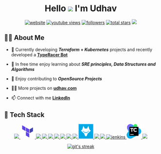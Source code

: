 <!-- <a href="#"><img width="100%" height="auto" src="https://i.imgur.com/iXuL1HG.png" height="175px"/></a> 
<p align="center">
  <img width="460" height="auto" src="https://user-images.githubusercontent.com/28740403/221335318-9e4e21c2-932d-476f-a460-32167408f294.gif">
</p>
<h align="center">Always building. Endlessly curious. Rarely serious</h3> 
-->

<h1 align="center">Hello <img src="https://raw.githubusercontent.com/MartinHeinz/MartinHeinz/master/wave.gif" width="30px"> I'm Udhav</h1>
<p align="center">
  
  <a href="https://udhav.com/contact">
    <img alt="website" title="Let's Chat" src="https://custom-icon-badges.demolab.com/badge/Chat-red?style=for-the-badge&logo=comment-discussion&logoColor=white"/></a> 
  
  <a href="https://www.linkedin.com/in/udhavpawar">
    <img alt="youtube views" title="YouTube views" src="https://custom-icon-badges.demolab.com/badge/LinkedIn-yellow?style=for-the-badge&logo=linkedin&label=&logoColor=white"/></a> 
 
  <a href="https://github.com/udhavpawar?tab=followers">
    <img alt="followers" title="Follow me on Github" src="https://custom-icon-badges.demolab.com/github/followers/udhavpawar?color=236ad3&labelColor=1155ba&style=for-the-badge&logo=person-add&label=Follow&logoColor=white"/></a>
  
  <a href="https://github.com/udhavpawar?tab=repositories&sort=stargazers">
    <img alt="total stars" title="Total stars on GitHub" src="https://custom-icon-badges.demolab.com/github/stars/udhavpawar?color=55960c&style=for-the-badge&labelColor=488207&logo=star"/></a>
  
  <a href="">
    <img src="https://komarev.com/ghpvc/?username=UdhavPawar&style=for-the-badge&color=8000FF&label=PROFILE+👀 "></a>
  
</p>

<!-- main icons -->
<!--
<img src="https://cdn.jsdelivr.net/gh/udhavpawar/udhavpawar/assets/main.png" /></div>
<img width="200%" src="https://cdn.jsdelivr.net/gh/udhavpawar/udhavpawar/assets/loading-bar.gif" />
-->


## 🙋‍♂️ About Me
- 🔭 Currently developing **_Terraform_ + _Kubernetes_** projects and recently developed a **[TypeRacer Bot](https://github.com/UdhavPawar/TypeRacer.git)** 

- 🌱 In free time enjoy learning about **_SRE principles, Data Structures and Algorithms_**

- 👯 Enjoy contributing to **_OpenSource Projects_**

- 👨‍💻 More projects on **[udhav.com](https://udhavpawar.com)**

- 📫 Connect with me **[LinkedIn](https://www.linkedin.com/in/udhavpawar/)**

<!-- - ⚡ Fun fact **I enjoy automating my day to day routined tasks** -->

## 🚀 Tech Stack

<p align="center"> 
    <a href="https://www.python.org/" target="_blank"> <img src="https://img.icons8.com/color/48/000000/python--v1.png"> </a>
    <a href="https://www.terraform.io/" target="_blank"> <img src="https://github.com/UdhavPawar/UdhavPawar/blob/master/assets/terraform.png" alt="terraform" width="48" height="48"> </a>
    <a href="https://kubernetes.io/" target="_blank"> <img src="https://img.icons8.com/color/48/000000/kubernetes.png"/> </a>
    <a href="https://aws.amazon.com/" target="_blank"> <img src="https://img.icons8.com/color/48/000000/amazon-web-services.png"/> </a>
    <a href="https://www.ansible.com/" target="_blank"> <img src="https://img.icons8.com/color/48/000000/ansible.png"/> </a>
    <a href="https://www.docker.com/" target="_blank"> <img src="https://img.icons8.com/color/48/000000/docker.png"/> </a>
    <a href="https://www.mysql.com/" target="_blank"> <img src="https://img.icons8.com/color/48/000000/mysql-logo.png"/> </a>
    <a href="https://www.loggly.com/" target="_blank"> <img src="https://img.icons8.com/fluency/48/000000/logstash.png"/> </a>
    <a href="https://www.linux.org/" target="_blank"> <img src="https://img.icons8.com/color/48/000000/linux--v2.png"/> </a>
    <a href="https://wazuh.com/" target="_blank"> <img src="https://github.com/UdhavPawar/UdhavPawar/blob/master/assets/wazuh.png" alt="wazuh" width="48" height="48"> </a>
    <a href="https://grafana.com/" target="_blank"> <img src="https://img.icons8.com/fluency/48/000000/grafana.png"/> </a>
    <a href="https://prometheus.io/" target="_blank"> <img src="https://img.icons8.com/fluency/48/000000/prometheus-app.png"/> </a>
    <!--<a href="https://postman.com" target="_blank"> <img src="https://www.vectorlogo.zone/logos/getpostman/getpostman-icon.svg" alt="postman" width="45" height="45"/> </a> -->  
    <a href="https://www.jenkins.io" target="_blank"> <img src="https://www.vectorlogo.zone/logos/jenkins/jenkins-icon.svg" alt="jenkins" width="48" height="48"/> </a>
    <a href="https://www.jetbrains.com/teamcity/" target="_blank"> <img src="https://github.com/UdhavPawar/UdhavPawar/blob/master/assets/teamcity.png" alt="teamcity" width="48" height="48"> </a>
    <!--<a href="https://github.com" target="_blank"> <img src="https://img.icons8.com/ios-filled/50/000000/github.png"/> </a> -->
    <a href="https://code.visualstudio.com/" target="_blank"> <img src="https://img.icons8.com/color/48/000000/visual-studio-code-2019.png"/> </a>
    <!--<a href="" target="_blank"> <img src="https://img.icons8.com/ios-filled/50/000000/console.png" alt="terminal"> </a> -->
    <!--<a href="https://atom.io/" target="_blank"> <img src="https://img.icons8.com/external-justicon-flat-justicon/64/000000/external-atom-laboratory-justicon-flat-justicon.png" width="48" height="48"/> </a> -->
    <!--
    <a href="" target="_blank">  </a>
    <a href="" target="_blank">  </a>
    --> 
</p>

<p align="center">
    <a href="">
        <img alt="git's streak" src="https://github-readme-streak-stats.herokuapp.com/?user=UdhavPawar&theme=black-ice&hide_border=true&stroke=0000&background=060A0CD0"/>
    </a>
</p>

<!--
## 📊 My Github Stats
  <br/>
    <a href="">
        <img alt="Udhav Pawar's Github Stats" src="https://github-readme-stats.vercel.app/api?username=UdhavPawar&show_icons=true&count_private=true&theme=react&hide_border=true&bg_color=0D1117" />
    </a>
    <a href="">
        <img alt="Udhav Pawar's Top Languages" src="https://github-readme-stats.vercel.app/api/top-langs/?username=UdhavPawar&langs_count=8&count_private=true&layout=compact&theme=react&hide_border=true&bg_color=0D1117" />
    </a>
  <br/>
  <i>Note:</b> Top languages is only a metric of the languages my public code consists of and doesn't reflect experience or skill level
  
 <br/>
 <br/>
 
 <a href=""><img alt="udu's Activity Graph" src="https://activity-graph.herokuapp.com/graph?username=UdhavPawar&bg_color=0D1117&color=5BCDEC&line=5BCDEC&point=FFFFFF&hide_border=true" /></a>
-->

<!--
## 🤝 Let's Connect
<p align="left">
<a href = "https://www.linkedin.com/in/udhavpawar/"><img src="https://img.icons8.com/fluent/48/000000/linkedin.png"/></a>
<!-- <a href = "https://www.instagram.com/udhavpawar/"><img src="https://img.icons8.com/fluent/48/000000/instagram-new.png"/></a>
</p> -->

<!-- ## 💙 Views and Followers --> 
<!-- <a href="https://github.com/UdhavPawar?tab=followers"><img src="https://img.shields.io/github/followers/UdhavPawar?label=Followers&style=social" alt="GitHub Badge"></a> -->
